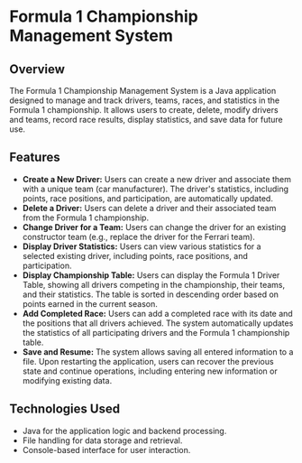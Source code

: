 # Formula 1 Championship Management System

## Overview

The Formula 1 Championship Management System is a Java application designed to manage and track drivers, teams, races, and statistics in the Formula 1 championship. It allows users to create, delete, modify drivers and teams, record race results, display statistics, and save data for future use.

## Features

- **Create a New Driver:** Users can create a new driver and associate them with a unique team (car manufacturer). The driver's statistics, including points, race positions, and participation, are automatically updated.
- **Delete a Driver:** Users can delete a driver and their associated team from the Formula 1 championship.
- **Change Driver for a Team:** Users can change the driver for an existing constructor team (e.g., replace the driver for the Ferrari team).
- **Display Driver Statistics:** Users can view various statistics for a selected existing driver, including points, race positions, and participation.
- **Display Championship Table:** Users can display the Formula 1 Driver Table, showing all drivers competing in the championship, their teams, and their statistics. The table is sorted in descending order based on points earned in the current season.
- **Add Completed Race:** Users can add a completed race with its date and the positions that all drivers achieved. The system automatically updates the statistics of all participating drivers and the Formula 1 championship table.
- **Save and Resume:** The system allows saving all entered information to a file. Upon restarting the application, users can recover the previous state and continue operations, including entering new information or modifying existing data.

## Technologies Used

- Java for the application logic and backend processing.
- File handling for data storage and retrieval.
- Console-based interface for user interaction.
